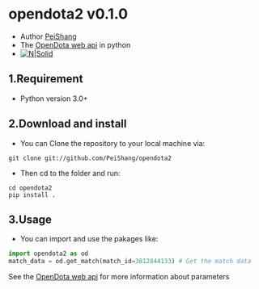 # opendota2 v0.1.0
- Author [PeiShang](https://github.com/PeiShang)
- The [OpenDota web api](https://docs.opendota.com/) in python
- [![N|Solid](https://cldup.com/dTxpPi9lDf.thumb.png)](https://nodesource.com/products/nsolid)
## 1.Requirement
- Python version 3.0+
## 2.Download and install
- You can Clone the repository to your local machine via:
```shell
git clone git://github.com/PeiShang/opendota2
```
- Then cd to the folder and run:
```shell
cd opendota2
pip install .
```
## 3.Usage
- You can import and use the pakages like:
```python
import opendota2 as od
match_data = od.get_match(match_id=3812844133) # Get the match data 
```
See the [OpenDota web api](https://docs.opendota.com/) for more information about parameters


